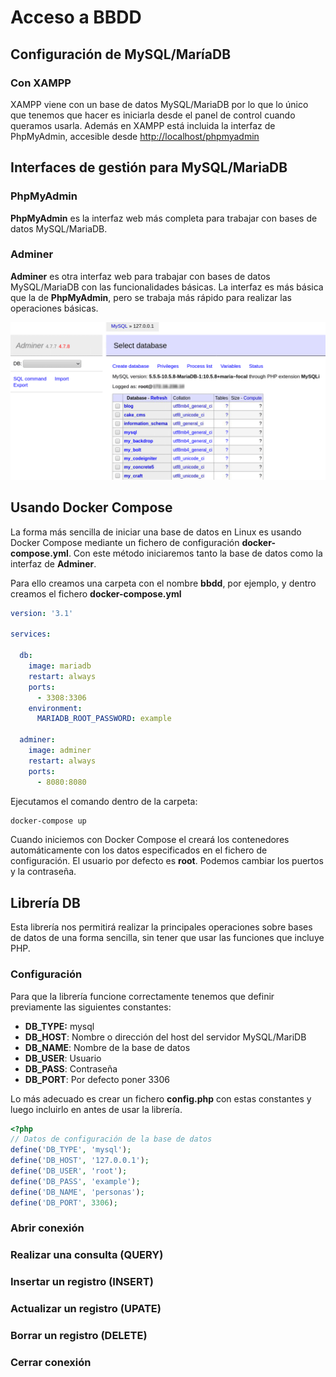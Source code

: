 # Acceso a BBDD

## Configuración de MySQL/MaríaDB

### Con XAMPP
XAMPP viene con un base de datos MySQL/MariaDB por lo que lo único que tenemos que hacer es iniciarla desde el panel de control cuando queramos usarla. Además en XAMPP está incluida la interfaz de PhpMyAdmin, accesible desde [http://localhost/phpmyadmin](http://localhost/phpmyadmin)

## Interfaces de gestión para MySQL/MariaDB

### PhpMyAdmin
**PhpMyAdmin** es la interfaz web más completa para trabajar con bases de datos MySQL/MariaDB. 

### Adminer
**Adminer** es otra interfaz web para trabajar con bases de datos MySQL/MariaDB con las funcionalidades básicas. La interfaz es más básica que la de **PhpMyAdmin**, pero se trabaja más rápido para realizar las operaciones básicas.

![Adminer](../assets/imagenes/adminer.png)

## Usando Docker Compose
La forma más sencilla de iniciar una base de datos en Linux es usando Docker Compose mediante un fichero de configuración **docker-compose.yml**. Con este método iniciaremos tanto la base de datos como la interfaz de **Adminer**.

Para ello creamos una carpeta con el nombre **bbdd**, por ejemplo, y dentro creamos el fichero **docker-compose.yml**

```yml
version: '3.1'

services:

  db:
    image: mariadb
    restart: always
    ports:
      - 3308:3306
    environment:
      MARIADB_ROOT_PASSWORD: example

  adminer:
    image: adminer
    restart: always
    ports:
      - 8080:8080
```

Ejecutamos el comando dentro de la carpeta:
```bash
docker-compose up
```

Cuando iniciemos con Docker Compose el creará los contenedores automáticamente con los datos especificados en el fichero de configuración. El usuario por defecto es **root**. Podemos cambiar los puertos y la contraseña.


## Librería DB
Esta librería nos permitirá realizar la principales operaciones sobre bases de datos de una forma sencilla, sin tener que usar las funciones que incluye PHP.

### Configuración
Para que la librería funcione correctamente tenemos que definir previamente las siguientes constantes:
- **DB_TYPE:** mysql
- **DB_HOST**: Nombre o dirección del host del servidor MySQL/MariDB
- **DB_NAME**: Nombre de la base de datos
- **DB_USER**: Usuario
- **DB_PASS**: Contraseña
- **DB_PORT**: Por defecto poner 3306

Lo más adecuado es crear un fichero **config.php** con estas constantes y luego incluirlo en antes de usar la librería.

```php
<?php
// Datos de configuración de la base de datos
define('DB_TYPE', 'mysql');
define('DB_HOST', '127.0.0.1'); 
define('DB_USER', 'root');
define('DB_PASS', 'example');
define('DB_NAME', 'personas');
define('DB_PORT', 3306);
```

### Abrir conexión

### Realizar una consulta (QUERY)

### Insertar un registro (INSERT)

### Actualizar un registro (UPATE)

### Borrar un registro (DELETE)

### Cerrar conexión

